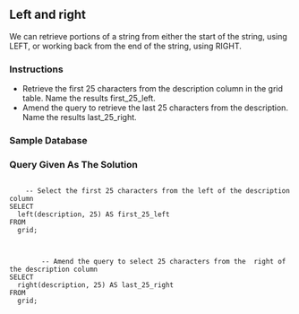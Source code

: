 ## Left and right
We can retrieve portions of a string from either the start of the string, using LEFT, or working back from the end of the string, using RIGHT.

### Instructions
- Retrieve the first 25 characters from the description column in the grid table. Name the results first_25_left.
- Amend the query to retrieve the last 25 characters from the description. Name the results last_25_right.

### Sample Database 

### Query Given As The Solution

<section>
    <pre><code>
    -- Select the first 25 characters from the left of the description column
SELECT 
  left(description, 25) AS first_25_left 
FROM 
  grid;
    </code></pre>
</section>
<section>
    <pre><code>
        -- Amend the query to select 25 characters from the  right of the description column
SELECT 
  right(description, 25) AS last_25_right
FROM 
  grid;
    </code ></pre>
</section>